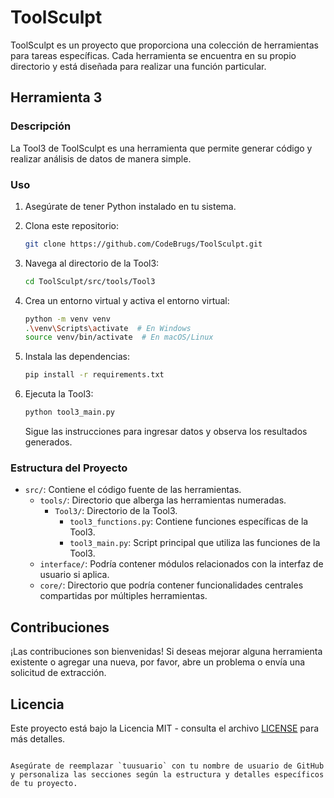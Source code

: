 # ToolSculpt

ToolSculpt es un proyecto que proporciona una colección de herramientas para tareas específicas. Cada herramienta se encuentra en su propio directorio y está diseñada para realizar una función particular.

## Herramienta 3

### Descripción

La Tool3 de ToolSculpt es una herramienta que permite generar código y realizar análisis de datos de manera simple.

### Uso

1. Asegúrate de tener Python instalado en tu sistema.
2. Clona este repositorio:

   ```bash
   git clone https://github.com/CodeBrugs/ToolSculpt.git
   ```

3. Navega al directorio de la Tool3:

   ```bash
   cd ToolSculpt/src/tools/Tool3
   ```

4. Crea un entorno virtual y activa el entorno virtual:

   ```bash
   python -m venv venv
   .\venv\Scripts\activate  # En Windows
   source venv/bin/activate  # En macOS/Linux
   ```

5. Instala las dependencias:

   ```bash
   pip install -r requirements.txt
   ```

6. Ejecuta la Tool3:

   ```bash
   python tool3_main.py
   ```

   Sigue las instrucciones para ingresar datos y observa los resultados generados.

### Estructura del Proyecto

- `src/`: Contiene el código fuente de las herramientas.
  - `tools/`: Directorio que alberga las herramientas numeradas.
    - `Tool3/`: Directorio de la Tool3.
      - `tool3_functions.py`: Contiene funciones específicas de la Tool3.
      - `tool3_main.py`: Script principal que utiliza las funciones de la Tool3.
  - `interface/`: Podría contener módulos relacionados con la interfaz de usuario si aplica.
  - `core/`: Directorio que podría contener funcionalidades centrales compartidas por múltiples herramientas.

## Contribuciones

¡Las contribuciones son bienvenidas! Si deseas mejorar alguna herramienta existente o agregar una nueva, por favor, abre un problema o envía una solicitud de extracción.

## Licencia

Este proyecto está bajo la Licencia MIT - consulta el archivo [LICENSE](LICENSE) para más detalles.
```

Asegúrate de reemplazar `tuusuario` con tu nombre de usuario de GitHub y personaliza las secciones según la estructura y detalles específicos de tu proyecto.
